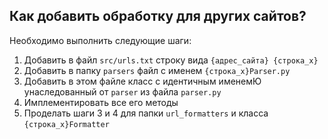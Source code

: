## Как добавить обработку для других сайтов?
Необходимо выполнить следующие шаги:
1. Добавить в файл `src/urls.txt` строку вида `{адрес_сайта} {строка_х}`
2. Добавить в папку `parsers` файл с именем `{строка_х}Parser.py`
3. Добавить в этом файле класс с идентичным именемЮ унаследованный от `parser` из файла `parser.py`
4. Имплементировать все его методы
5. Проделать шаги 3 и 4 для папки `url_formatters` и класса `{строка_х}Formatter`